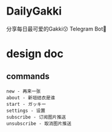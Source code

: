 # DailyGakki
分享每日最可爱的Gakki😗
Telegram Bot🤖️


# design doc
## commands
```
new - 再来一张
about - 新垣结衣是谁
start - ガッキー
settings - 设置
subscribe - 订阅图片推送
unsubscribe - 取消图片推送
```